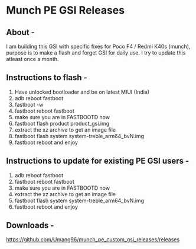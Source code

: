 # Munch PE GSI Releases

## About -
I am building this GSI with specific fixes for Poco F4 / Redmi K40s (munch), purpose is to make a flash and forget GSI for daily use. I try to update this atleast once a month.

## Instructions to flash -
1. Have unlocked bootloader and be on latest MIUI (India)
2. adb reboot fastboot
3. fastboot -w
4. fastboot reboot fastboot
5. make sure you are in FASTBOOTD now
6. fastboot flash product product_gsi.img
7. extract the xz archive to get an image file
8. fastboot flash system system-treble_arm64_bvN.img
9. fastboot reboot and enjoy

## Instructions to update for existing PE GSI users -
1. adb reboot fastboot
2. fastboot reboot fastboot
3. make sure you are in FASTBOOTD now
4. extract the xz archive to get an image file
5. fastboot flash system system-treble_arm64_bvN.img
6. fastboot reboot and enjoy

## Downloads -
https://github.com/Umang96/munch_pe_custom_gsi_releases/releases
